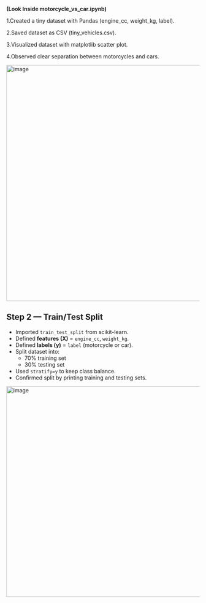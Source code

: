**(Look Inside motorcycle_vs_car.ipynb)**

1.Created a tiny dataset with Pandas (engine_cc, weight_kg, label).

2.Saved dataset as CSV (tiny_vehicles.csv).

3.Visualized dataset with matplotlib scatter plot.

4.Observed clear separation between motorcycles and cars.



<img width="914" height="615" alt="image" src="https://github.com/user-attachments/assets/bd70ea1a-6d21-4250-9874-d216a5e4b066" />

## Step 2 — Train/Test Split

- Imported `train_test_split` from scikit-learn.
- Defined **features (X)** = `engine_cc`, `weight_kg`.
- Defined **labels (y)** = `label` (motorcycle or car).
- Split dataset into:
  - 70% training set
  - 30% testing set
- Used `stratify=y` to keep class balance.
- Confirmed split by printing training and testing sets.
<img width="1152" height="549" alt="image" src="https://github.com/user-attachments/assets/bd885e94-60c8-420e-98e5-8c59425c5eac" />
